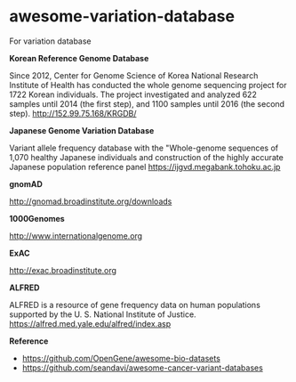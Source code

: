 # awesome-variation-database
For variation database

**Korean Reference Genome Database**

Since 2012, Center for Genome Science of Korea National Research Institute of Health has conducted the whole genome sequencing project for 1722 Korean individuals. The project investigated and analyzed 622 samples until 2014 (the first step), and 1100 samples until 2016 (the second step).
http://152.99.75.168/KRGDB/


**Japanese Genome Variation Database**

Variant allele frequency database with the "Whole-genome sequences of 1,070 healthy Japanese individuals and construction of the highly accurate Japanese population reference panel
https://ijgvd.megabank.tohoku.ac.jp

**gnomAD**

http://gnomad.broadinstitute.org/downloads


**1000Genomes**

http://www.internationalgenome.org


**ExAC**

http://exac.broadinstitute.org


**ALFRED**

ALFRED is a resource of gene frequency data on human populations 
supported by the U. S. National Institute of Justice.
https://alfred.med.yale.edu/alfred/index.asp


**Reference**

- https://github.com/OpenGene/awesome-bio-datasets
- https://github.com/seandavi/awesome-cancer-variant-databases
